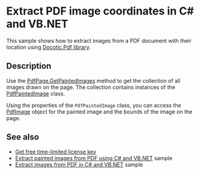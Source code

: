 # Extract PDF image coordinates in C# and VB.NET

This sample shows how to extract images from a PDF document with their location using [Docotic.Pdf library](https://bitmiracle.com/pdf-library/).

## Description

Use the [PdfPage.GetPaintedImages](https://api.docotic.com/pdfpage-getpaintedimages) method to get the collection of all images drawn on the page. The collection contains instances of the [PdfPaintedImage](https://api.docotic.com/pdfpaintedimage) class. 

Using the properties of the `PdfPaintedImage` class, you can access the [PdfImage](https://api.docotic.com/pdfimage) object for the painted image and the bounds of the image on the page.

## See also
* [Get free time-limited license key](https://bitmiracle.com/pdf-library/download)
* [Extract painted images from PDF using C# and VB.NET](/Samples/Images/ExtractPaintedImages) sample
* [Extract images from PDF in C# and VB.NET](/Samples/Images/ExtractImages) sample